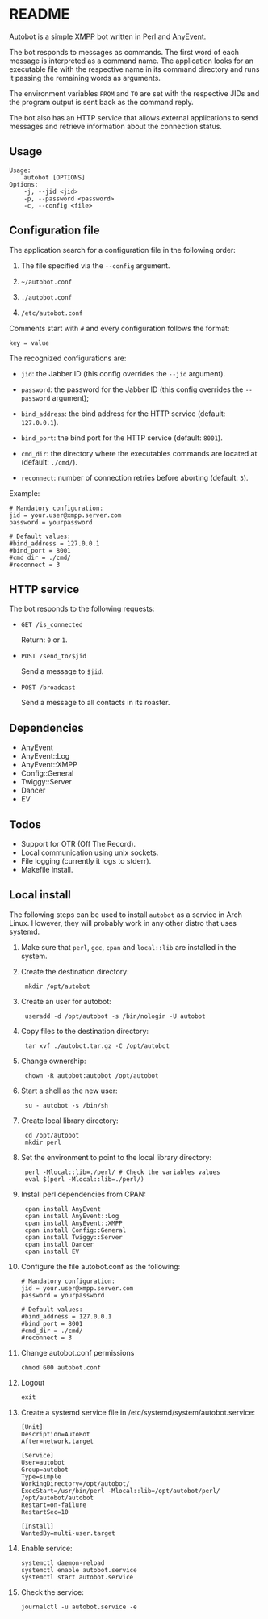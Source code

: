 README
===

Autobot is a simple [XMPP](http://xmpp.org/) bot written in Perl and [AnyEvent](http://software.schmorp.de/pkg/AnyEvent.html).

The bot responds to messages as commands. The first word of each message is interpreted as a command name. The application looks for an executable file with the respective name in its command directory and runs it passing the remaining words as arguments.

The environment variables `FROM` and `TO` are set with the respective JIDs and the program output is sent back as the command reply.

The bot also has an HTTP service that allows external applications to send messages and retrieve information about the connection status.

Usage
---

    Usage:
        autobot [OPTIONS]
    Options:
        -j, --jid <jid>
        -p, --password <password>
        -c, --config <file>

Configuration file
---

The application search for a configuration file in the following order:

1. The file specified via the `--config` argument.

2. `~/autobot.conf`

3. `./autobot.conf`

4. `/etc/autobot.conf`

Comments start with `#` and every configuration follows the format:

    key = value

The recognized configurations are:

- `jid`: the Jabber ID (this config overrides the `--jid` argument).

- `password`: the password for the Jabber ID (this config overrides the `--password` argument);

- `bind_address`: the bind address for the HTTP service (default: `127.0.0.1`).

- `bind_port`: the bind port for the HTTP service (default: `8001`).

- `cmd_dir`: the directory where the executables commands are located at (default: `./cmd/`).

- `reconnect`: number of connection retries before aborting (default: `3`).

Example:

    # Mandatory configuration:
    jid = your.user@xmpp.server.com
    password = yourpassword

    # Default values:
    #bind_address = 127.0.0.1
    #bind_port = 8001
    #cmd_dir = ./cmd/
    #reconnect = 3

HTTP service
---

The bot responds to the following requests:

- `GET /is_connected`

    Return: `0` or `1`.

- `POST /send_to/$jid`

    Send a message to `$jid`.

- `POST /broadcast`

    Send a message to all contacts in its roaster.

Dependencies
---

- AnyEvent
- AnyEvent::Log
- AnyEvent::XMPP
- Config::General
- Twiggy::Server
- Dancer
- EV

Todos
---

- Support for OTR (Off The Record).
- Local communication using unix sockets.
- File logging (currently it logs to stderr).
- Makefile install.

Local install
---

The following steps can be used to install `autobot` as a service in Arch Linux. However, they will probably work in any other distro that uses systemd.

1. Make sure that `perl`, `gcc`, `cpan` and `local::lib` are installed in the system.

2. Create the destination directory:

        mkdir /opt/autobot

3. Create an user for autobot:

        useradd -d /opt/autobot -s /bin/nologin -U autobot

4. Copy files to the destination directory:

        tar xvf ./autobot.tar.gz -C /opt/autobot

5. Change ownership:

        chown -R autobot:autobot /opt/autobot

6. Start a shell as the new user:

        su - autobot -s /bin/sh

7. Create local library directory:

        cd /opt/autobot
        mkdir perl

8. Set the environment to point to the local library directory:

        perl -Mlocal::lib=./perl/ # Check the variables values
        eval $(perl -Mlocal::lib=./perl/)

9. Install perl dependencies from CPAN:

        cpan install AnyEvent
        cpan install AnyEvent::Log
        cpan install AnyEvent::XMPP
        cpan install Config::General
        cpan install Twiggy::Server
        cpan install Dancer
        cpan install EV

10. Configure the file autobot.conf as the following:

        # Mandatory configuration:
        jid = your.user@xmpp.server.com
        password = yourpassword

        # Default values:
        #bind_address = 127.0.0.1
        #bind_port = 8001
        #cmd_dir = ./cmd/
        #reconnect = 3

11. Change autobot.conf permissions

        chmod 600 autobot.conf

12. Logout

        exit

13. Create a systemd service file in /etc/systemd/system/autobot.service:

        [Unit]
        Description=AutoBot
        After=network.target

        [Service]
        User=autobot
        Group=autobot
        Type=simple
        WorkingDirectory=/opt/autobot/
        ExecStart=/usr/bin/perl -Mlocal::lib=/opt/autobot/perl/ /opt/autobot/autobot
        Restart=on-failure
        RestartSec=10

        [Install]
        WantedBy=multi-user.target

14. Enable service:

        systemctl daemon-reload
        systemctl enable autobot.service
        systemctl start autobot.service

15. Check the service:

        journalctl -u autobot.service -e

